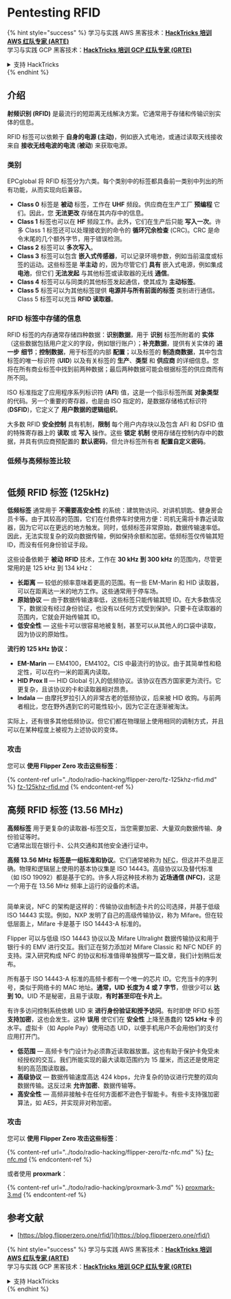 # Pentesting RFID

{% hint style="success" %}
学习与实践 AWS 黑客技术：<img src="/.gitbook/assets/arte.png" alt="" data-size="line">[**HackTricks 培训 AWS 红队专家 (ARTE)**](https://training.hacktricks.xyz/courses/arte)<img src="/.gitbook/assets/arte.png" alt="" data-size="line">\
学习与实践 GCP 黑客技术：<img src="/.gitbook/assets/grte.png" alt="" data-size="line">[**HackTricks 培训 GCP 红队专家 (GRTE)**<img src="/.gitbook/assets/grte.png" alt="" data-size="line">](https://training.hacktricks.xyz/courses/grte)

<details>

<summary>支持 HackTricks</summary>

* 查看 [**订阅计划**](https://github.com/sponsors/carlospolop)!
* **加入** 💬 [**Discord 群组**](https://discord.gg/hRep4RUj7f) 或 [**Telegram 群组**](https://t.me/peass) 或 **在** **Twitter** 🐦 [**@hacktricks\_live**](https://twitter.com/hacktricks\_live)**上关注我们。**
* **通过向** [**HackTricks**](https://github.com/carlospolop/hacktricks) 和 [**HackTricks Cloud**](https://github.com/carlospolop/hacktricks-cloud) GitHub 仓库提交 PR 分享黑客技巧。

</details>
{% endhint %}

## 介绍

**射频识别 (RFID)** 是最流行的短距离无线解决方案。它通常用于存储和传输识别实体的信息。

RFID 标签可以依赖于 **自身的电源 (主动)**，例如嵌入式电池，或通过读取天线接收来自 **接收无线电波的电流** (**被动**) 来获取电源。

### 类别

EPCglobal 将 RFID 标签分为六类。每个类别中的标签都具备前一类别中列出的所有功能，从而实现向后兼容。

* **Class 0** 标签是 **被动** 标签，工作在 **UHF** 频段。供应商在生产工厂 **预编程** 它们。因此，您 **无法更改** 存储在其内存中的信息。
* **Class 1** 标签也可以在 **HF** 频段工作。此外，它们在生产后只能 **写入一次**。许多 Class 1 标签还可以处理接收到的命令的 **循环冗余检查** (CRC)。CRC 是命令末尾的几个额外字节，用于错误检测。
* **Class 2** 标签可以 **多次写入**。
* **Class 3** 标签可以包含 **嵌入式传感器**，可以记录环境参数，例如当前温度或标签的运动。这些标签是 **半主动** 的，因为尽管它们 **具有** 嵌入式电源，例如集成 **电池**，但它们 **无法发起** 与其他标签或读取器的无线 **通信**。
* **Class 4** 标签可以与同类的其他标签发起通信，使其成为 **主动标签**。
* **Class 5** 标签可以为其他标签提供 **电源并与所有前面的标签** 类别进行通信。Class 5 标签可以充当 **RFID 读取器**。

### RFID 标签中存储的信息

RFID 标签的内存通常存储四种数据：**识别数据**，用于 **识别** 标签所附着的 **实体**（这些数据包括用户定义的字段，例如银行账户）；**补充数据**，提供有关实体的 **进一步** **细节**；**控制数据**，用于标签的内部 **配置**；以及标签的 **制造商数据**，其中包含标签的唯一标识符 (**UID**) 以及有关标签的 **生产**、**类型** 和 **供应商** 的详细信息。您将在所有商业标签中找到前两种数据；最后两种数据可能会根据标签的供应商而有所不同。

ISO 标准指定了应用程序系列标识符 (**AFI**) 值，这是一个指示标签所属 **对象类型** 的代码。另一个重要的寄存器，也是由 ISO 指定的，是数据存储格式标识符 (**DSFID**)，它定义了 **用户数据的逻辑组织**。

大多数 RFID **安全控制** 具有机制，**限制** 每个用户内存块以及包含 AFI 和 DSFID 值的特殊寄存器上的 **读取** 或 **写入** 操作。这些 **锁定** **机制** 使用存储在控制内存中的数据，并具有供应商预配置的 **默认密码**，但允许标签所有者 **配置自定义密码**。

### 低频与高频标签比较

<figure><img src="../.gitbook/assets/image (27).png" alt=""><figcaption></figcaption></figure>

## 低频 RFID 标签 (125kHz)

**低频标签** 通常用于 **不需要高安全性** 的系统：建筑物访问、对讲机钥匙、健身房会员卡等。由于其较高的范围，它们在付费停车时使用方便：司机无需将卡靠近读取器，因为它可以在更远的地方触发。同时，低频标签非常原始，数据传输速率低。因此，无法实现复杂的双向数据传输，例如保持余额和加密。低频标签仅传输其短 ID，而没有任何身份验证手段。

这些设备依赖于 **被动** **RFID** 技术，工作在 **30 kHz 到 300 kHz** 的范围内，尽管更常用的是 125 kHz 到 134 kHz：

* **长距离** — 较低的频率意味着更高的范围。有一些 EM-Marin 和 HID 读取器，可以在距离达一米的地方工作。这些通常用于停车场。
* **原始协议** — 由于数据传输速率低，这些标签只能传输其短 ID。在大多数情况下，数据没有经过身份验证，也没有以任何方式受到保护。只要卡在读取器的范围内，它就会开始传输其 ID。
* **低安全性** — 这些卡可以很容易地被复制，甚至可以从其他人的口袋中读取，因为协议的原始性。

**流行的 125 kHz 协议：**

* **EM-Marin** — EM4100，EM4102。CIS 中最流行的协议。由于其简单性和稳定性，可以在约一米的距离内读取。
* **HID Prox II** — HID Global 引入的低频协议。该协议在西方国家更为流行。它更复杂，且该协议的卡和读取器相对昂贵。
* **Indala** — 由摩托罗拉引入的非常古老的低频协议，后来被 HID 收购。与前两者相比，您在野外遇到它的可能性较小，因为它正在逐渐被淘汰。

实际上，还有很多其他低频协议。但它们都在物理层上使用相同的调制方式，并且可以在某种程度上被视为上述协议的变体。

### 攻击

您可以 **使用 Flipper Zero 攻击这些标签**：

{% content-ref url="../todo/radio-hacking/flipper-zero/fz-125khz-rfid.md" %}
[fz-125khz-rfid.md](../todo/radio-hacking/flipper-zero/fz-125khz-rfid.md)
{% endcontent-ref %}

## 高频 RFID 标签 (13.56 MHz)

**高频标签** 用于更复杂的读取器-标签交互，当您需要加密、大量双向数据传输、身份验证等时。\
它通常出现在银行卡、公共交通和其他安全通行证中。

**高频 13.56 MHz 标签是一组标准和协议**。它们通常被称为 [NFC](https://nfc-forum.org/what-is-nfc/about-the-technology/)，但这并不总是正确。物理和逻辑层上使用的基本协议集是 ISO 14443。高级协议以及替代标准（如 ISO 19092）都是基于它的。许多人将这种技术称为 **近场通信 (NFC)**，这是一个用于在 13.56 MHz 频率上运行的设备的术语。

<figure><img src="../.gitbook/assets/image (22).png" alt=""><figcaption></figcaption></figure>

简单来说，NFC 的架构是这样的：传输协议由制造卡片的公司选择，并基于低级 ISO 14443 实现。例如，NXP 发明了自己的高级传输协议，称为 Mifare。但在较低层面上，Mifare 卡是基于 ISO 14443-A 标准的。

Flipper 可以与低级 ISO 14443 协议以及 Mifare Ultralight 数据传输协议和用于银行卡的 EMV 进行交互。我们正在努力添加对 Mifare Classic 和 NFC NDEF 的支持。深入研究构成 NFC 的协议和标准值得单独撰写一篇文章，我们计划稍后发布。

所有基于 ISO 14443-A 标准的高频卡都有一个唯一的芯片 ID。它充当卡的序列号，类似于网络卡的 MAC 地址。**通常，UID 长度为 4 或 7 字节**，但很少可以 **达到 10**。UID 不是秘密，且易于读取，**有时甚至印在卡片上**。

有许多访问控制系统依赖 UID 来 **进行身份验证和授予访问**。有时即使 RFID 标签 **支持加密**，这也会发生。这种 **误用** 使它们在 **安全性** 上降至愚蠢的 **125 kHz 卡** 的水平。虚拟卡（如 Apple Pay）使用动态 UID，以便手机用户不会用他们的支付应用打开门。

* **低范围** — 高频卡专门设计为必须靠近读取器放置。这也有助于保护卡免受未经授权的交互。我们所能实现的最大读取范围约为 15 厘米，而这还是使用定制的高范围读取器。
* **高级协议** — 数据传输速度高达 424 kbps，允许复杂的协议进行完整的双向数据传输。这反过来 **允许加密**、数据传输等。
* **高安全性** — 高频非接触卡在任何方面都不逊色于智能卡。有些卡支持强加密算法，如 AES，并实现非对称加密。

### 攻击

您可以 **使用 Flipper Zero 攻击这些标签**：

{% content-ref url="../todo/radio-hacking/flipper-zero/fz-nfc.md" %}
[fz-nfc.md](../todo/radio-hacking/flipper-zero/fz-nfc.md)
{% endcontent-ref %}

或者使用 **proxmark**：

{% content-ref url="../todo/radio-hacking/proxmark-3.md" %}
[proxmark-3.md](../todo/radio-hacking/proxmark-3.md)
{% endcontent-ref %}

## 参考文献

* [https://blog.flipperzero.one/rfid/](https://blog.flipperzero.one/rfid/)

{% hint style="success" %}
学习与实践 AWS 黑客技术：<img src="/.gitbook/assets/arte.png" alt="" data-size="line">[**HackTricks 培训 AWS 红队专家 (ARTE)**](https://training.hacktricks.xyz/courses/arte)<img src="/.gitbook/assets/arte.png" alt="" data-size="line">\
学习与实践 GCP 黑客技术：<img src="/.gitbook/assets/grte.png" alt="" data-size="line">[**HackTricks 培训 GCP 红队专家 (GRTE)**<img src="/.gitbook/assets/grte.png" alt="" data-size="line">](https://training.hacktricks.xyz/courses/grte)

<details>

<summary>支持 HackTricks</summary>

* 查看 [**订阅计划**](https://github.com/sponsors/carlospolop)!
* **加入** 💬 [**Discord 群组**](https://discord.gg/hRep4RUj7f) 或 [**Telegram 群组**](https://t.me/peass) 或 **在** **Twitter** 🐦 [**@hacktricks\_live**](https://twitter.com/hacktricks\_live)**上关注我们。**
* **通过向** [**HackTricks**](https://github.com/carlospolop/hacktricks) 和 [**HackTricks Cloud**](https://github.com/carlospolop/hacktricks-cloud) GitHub 仓库提交 PR 分享黑客技巧。

</details>
{% endhint %}
